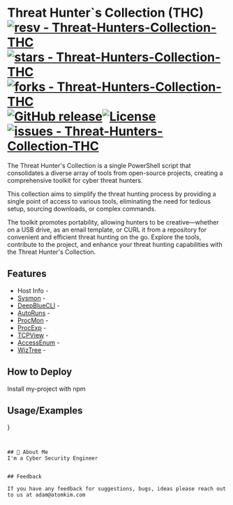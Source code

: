 # Threat Hunter`s Collection (THC) [![resv - Threat-Hunters-Collection-THC](https://img.shields.io/static/v1?label=resv&message=Threat-Hunters-Collection-THC&color=blue&logo=github)](https://github.com/resv/Threat-Hunters-Collection-THC "Go to GitHub repo") [![stars - Threat-Hunters-Collection-THC](https://img.shields.io/github/stars/resv/Threat-Hunters-Collection-THC?style=social)](https://github.com/resv/Threat-Hunters-Collection-THC) [![forks - Threat-Hunters-Collection-THC](https://img.shields.io/github/forks/resv/Threat-Hunters-Collection-THC?style=social)](https://github.com/resv/Threat-Hunters-Collection-THC) [![GitHub release](https://img.shields.io/github/release/resv/Threat-Hunters-Collection-THC?include_prereleases=&sort=semver&color=blue)](https://github.com/resv/Threat-Hunters-Collection-THC/releases/)[![License](https://img.shields.io/badge/License-MIT-blue)](#license) [![issues - Threat-Hunters-Collection-THC](https://img.shields.io/github/issues/resv/Threat-Hunters-Collection-THC)](https://github.com/resv/Threat-Hunters-Collection-THC/issues)

The Threat Hunter's Collection is a single PowerShell script that consolidates a diverse array of tools from open-source projects, creating a comprehensive toolkit for cyber threat hunters.

This collection aims to simplify the threat hunting process by providing a single point of access to various tools, eliminating the need for tedious setup, sourcing downloads, or complex commands.

The toolkit promotes portability, allowing hunters to be creative—whether on a USB drive, as an email template, or CURL it from a repository for convenient and efficient threat hunting on the go. Explore the tools, contribute to the project, and enhance your threat hunting capabilities with the Threat Hunter's Collection.
## Features

- Host Info - 
- [Sysmon](https://learn.microsoft.com/en-us/sysinternals/downloads/sysmon) - 
- [DeepBlueCLI](https://github.com/sans-blue-team/DeepBlueCLI) - 
- [AutoRuns](https://learn.microsoft.com/en-us/sysinternals/downloads/autoruns) - 
- [ProcMon](https://learn.microsoft.com/en-us/sysinternals/downloads/procmon) - 
- [ProcExp](https://learn.microsoft.com/en-us/sysinternals/downloads/process-explorer) - 
- [TCPView](https://learn.microsoft.com/en-us/sysinternals/downloads/tcpview) - 
- [AccessEnum](https://learn.microsoft.com/en-us/sysinternals/downloads/accessenum) - 
- [WizTree](https://diskanalyzer.com/) - 



## How to Deploy

Install my-project with npm

    
## Usage/Examples


}
```


## 🚀 About Me
I'm a Cyber Security Engineer


## Feedback

If you have any feedback for suggestions, bugs, ideas please reach out to us at adam@atomkim.com


